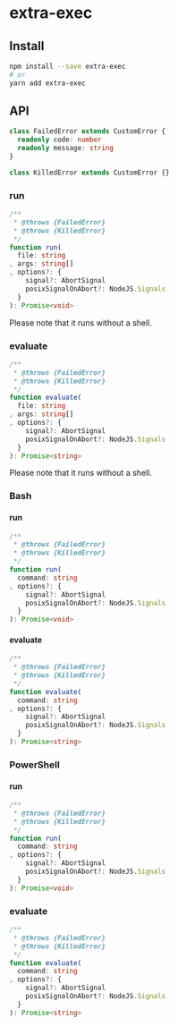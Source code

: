 # extra-exec
## Install
```sh
npm install --save extra-exec
# or
yarn add extra-exec
```

## API
```ts
class FailedError extends CustomError {
  readonly code: number
  readonly message: string
}

class KilledError extends CustomError {}
```

### run
```ts
/**
 * @throws {FailedError}
 * @throws {KilledError}
 */
function run(
  file: string
, args: string[]
, options?: {
    signal?: AbortSignal
    posixSignalOnAbort?: NodeJS.Signals
  }
): Promise<void>
```

Please note that it runs without a shell.

### evaluate
```ts
/**
 * @throws {FailedError}
 * @throws {KilledError}
 */
function evaluate(
  file: string
, args: string[]
, options?: {
    signal?: AbortSignal
    posixSignalOnAbort?: NodeJS.Signals
  }
): Promise<string>
```

Please note that it runs without a shell.

### Bash
#### run
```ts
/**
 * @throws {FailedError}
 * @throws {KilledError}
 */
function run(
  command: string
, options?: {
    signal?: AbortSignal
    posixSignalOnAbort?: NodeJS.Signals
  }
): Promise<void>
```

#### evaluate
```ts
/**
 * @throws {FailedError}
 * @throws {KilledError}
 */
function evaluate(
  command: string
, options?: {
    signal?: AbortSignal
    posixSignalOnAbort?: NodeJS.Signals
  }
): Promise<string>
```

### PowerShell
#### run
```ts
/**
 * @throws {FailedError}
 * @throws {KilledError}
 */
function run(
  command: string
, options?: {
    signal?: AbortSignal
    posixSignalOnAbort?: NodeJS.Signals
  }
): Promise<void>
```

### evaluate
```ts
/**
 * @throws {FailedError}
 * @throws {KilledError}
 */
function evaluate(
  command: string
, options?: {
    signal?: AbortSignal
    posixSignalOnAbort?: NodeJS.Signals
  }
): Promise<string>
```

